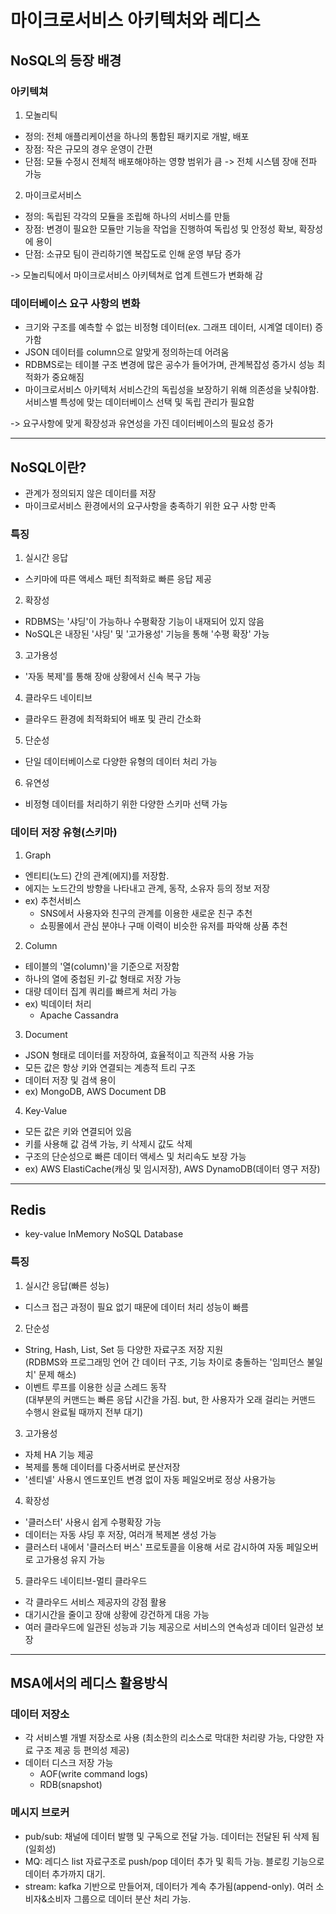 # 마이크로서비스 아키텍처와 레디스

## NoSQL의 등장 배경
### 아키텍쳐
1. 모놀리틱
- 정의: 전체 애플리케이션을 하나의 통합된 패키지로 개발, 배포
- 장점: 작은 규모의 경우 운영이 간편
- 단점: 모듈 수정시 전체적 배포해야하는 영향 범위가 큼 -> 전체 시스템 장애 전파 가능

2. 마이크로서비스
- 정의: 독립된 각각의 모듈을 조립해 하나의 서비스를 만듦 
- 장점: 변경이 필요한 모듈만 기능을 작업을 진행하여 독립성 및 안정성 확보, 확장성에 용이
- 단점: 소규모 팀이 관리하기엔 복잡도로 인해 운영 부담 증가

-> 모놀리틱에서 마이크로서비스 아키텍쳐로 업계 트렌드가 변화해 감

### 데이터베이스 요구 사항의 변화
- 크기와 구조를 예측할 수 없는 비정형 데이터(ex. 그래프 데이터, 시계열 데이터) 증가함
- JSON 데이터를 column으로 알맞게 정의하는데 어려움
- RDBMS로는 테이블 구조 변경에 많은 공수가 들어가며, 관계복잡성 증가시 성능 최적화가 중요해짐
- 마이크로서비스 아키텍처 서비스간의 독립성을 보장하기 위해 의존성을 낮춰야함. 서비스별 특성에 맞는 데이터베이스 선택 및 독립 관리가 필요함

-> 요구사항에 맞게 확장성과 유연성을 가진 데이터베이스의 필요성 증가

***

## NoSQL이란?
- 관계가 정의되지 않은 데이터를 저장
- 마이크로서비스 환경에서의 요구사항을 충족하기 위한 요구 사항 만족

### 특징
1. 실시간 응답
- 스키마에 따른 액세스 패턴 최적화로 빠른 응답 제공
2. 확장성
- RDBMS는 '샤딩'이 가능하나 수평확장 기능이 내재되어 있지 않음
- NoSQL은 내장된 '샤딩' 및 '고가용성' 기능을 통해 '수평 확장' 가능
3. 고가용성
- '자동 복제'를 통해 장애 상황에서 신속 복구 가능
4. 클라우드 네이티브
- 클라우드 환경에 최적화되어 배포 및 관리 간소화
5. 단순성
- 단일 데이터베이스로 다양한 유형의 데이터 처리 가능
6. 유연성
- 비정형 데이터를 처리하기 위한 다양한 스키마 선택 가능


### 데이터 저장 유형(스키마)
1. Graph
- 엔티티(노드) 간의 관계(에지)를 저장함.
- 에지는 노드간의 방향을 나타내고 관계, 동작, 소유자 등의 정보 저장
- ex) 추천서비스
  - SNS에서 사용자와 친구의 관계를 이용한 새로운 친구 추천
  - 쇼핑몰에서 관심 분야나 구매 이력이 비슷한 유저를 파악해 상품 추천 

2. Column
- 테이블의 '열(column)'을 기준으로 저장함
- 하나의 열에 중첩된 키-값 형태로 저장 가능
- 대량 데이터 집계 쿼리를 빠르게 처리 가능
- ex) 빅데이터 처리
  - Apache Cassandra


3. Document
- JSON 형태로 데이터를 저장하여, 효율적이고 직관적 사용 가능
- 모든 값은 항상 키와 연결되는 계층적 트리 구조
- 데이터 저장 및 검색 용이
- ex) MongoDB, AWS Document DB

4. Key-Value
- 모든 값은 키와 연결되어 있음
- 키를 사용해 값 검색 가능, 키 삭제시 값도 삭제
- 구조의 단순성으로 빠른 데이터 액세스 및 처리속도 보장 가능
- ex) AWS ElastiCache(캐싱 및 임시저장), AWS DynamoDB(데이터 영구 저장)

***
## Redis
- key-value InMemory NoSQL Database

### 특징
1. 실시간 응답(빠른 성능)
- 디스크 접근 과정이 필요 없기 때문에 데이터 처리 성능이 빠름
2. 단순성
- String, Hash, List, Set 등 다양한 자료구조 저장 지원  
  (RDBMS와 프로그래밍 언어 간 데이터 구조, 기능 차이로 충돌하는 '임피던스 불일치' 문제 해소)
- 이벤트 루프를 이용한 싱글 스레드 동작  
  (대부분의 커맨드는 빠른 응답 시간을 가짐. but, 한 사용자가 오래 걸리는 커맨드 수행시 완료될 때까지 전부 대기)
3. 고가용성
- 자체 HA 기능 제공
- 복제를 통해 데이터를 다중서버로 분산저장
- '센티넬' 사용시 엔드포인트 변경 없이 자동 페일오버로 정상 사용가능
4. 확장성
- '클러스터' 사용시 쉽게 수평확장 가능
- 데이터는 자동 샤딩 후 저장, 여러개 복제본 생성 가능
- 클러스터 내에서 '클러스터 버스' 프로토콜을 이용해 서로 감시하여 자동 페일오버로 고가용성 유지 가능
5. 클라우드 네이티브-멀티 클라우드
- 각 클라우드 서비스 제공자의 강점 활용
- 대기시간을 줄이고 장애 상황에 강건하게 대응 가능
- 여러 클라우드에 일관된 성능과 기능 제공으로 서비스의 연속성과 데이터 일관성 보장

***
## MSA에서의 레디스 활용방식
### 데이터 저장소
- 각 서비스별 개별 저장소로 사용 (최소한의 리소스로 막대한 처리량 가능, 다양한 자료 구조 제공 등 편의성 제공)
- 데이터 디스크 저장 가능
  - AOF(write command logs)
  - RDB(snapshot)

### 메시지 브로커
- pub/sub: 채널에 데이터 발행 및 구독으로 전달 가능. 데이터는 전달된 뒤 삭제 됨(일회성)
- MQ: 레디스 list 자료구조로 push/pop 데이터 추가 및 획득 가능. 블로킹 기능으로 데이터 추가까지 대기.
- stream: kafka 기반으로 만들어져, 데이터가 계속 추가됨(append-only). 여러 소비자&소비자 그룹으로 데이터 분산 처리 가능.
